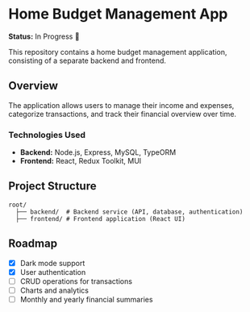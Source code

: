 # Home Budget Management App

**Status:** In Progress 🚧

This repository contains a home budget management application, consisting of a separate backend and frontend.

## Overview
The application allows users to manage their income and expenses, categorize transactions, and track their financial overview over time.

### Technologies Used
- **Backend:** Node.js, Express, MySQL, TypeORM
- **Frontend:** React, Redux Toolkit, MUI

## Project Structure
```
root/
  ├── backend/  # Backend service (API, database, authentication)
  ├── frontend/ # Frontend application (React UI)
```

## Roadmap
- [x] Dark mode support
- [x] User authentication
- [ ] CRUD operations for transactions
- [ ] Charts and analytics
- [ ] Monthly and yearly financial summaries